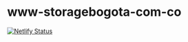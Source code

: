 # www-storagebogota-com-co
[![Netlify Status](https://api.netlify.com/api/v1/badges/ecc8a0dc-68fb-4822-bc31-4639cc6bef59/deploy-status)](https://app.netlify.com/sites/www-storagebogota-com-co/deploys)
